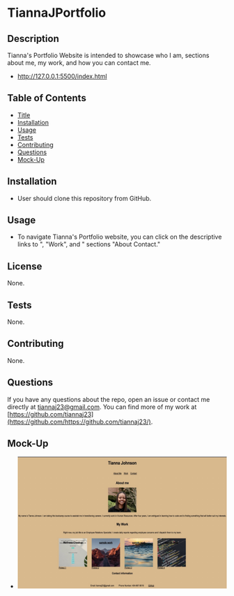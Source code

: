 # TiannaJPortfolio

## Description
Tianna's Portfolio Website is intended to showcase who I am, sections about me, my work, and how you can contact me.

- http://127.0.0.1:5500/index.html


## Table of Contents
- [Title](#title)
- [Installation](#installation)
- [Usage](#usage)
- [Tests](#tests)
- [Contributing](#contributing)
- [Questions](#questions)
- [Mock-Up](#mock-up)


## Installation
- User should clone this repository from GitHub.

## Usage
- To navigate Tianna's Portfolio website, you can click on the descriptive links to ", "Work", and " sections "About Contact."

## License
None.

## Tests
None.

## Contributing
None.

## Questions
If you have any questions about the repo, open an issue or contact me directly at tiannaj23@gmail.com. You can find more of my work at [https://github.com/tiannaj23](https://github.com/https://github.com/tiannaj23/).

## Mock-Up

- ![screen shot](./images/Portfolio.jpeg)

